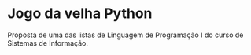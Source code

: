 # Jogo da velha Python

Proposta de uma das listas de Linguagem de Programação I do curso de Sistemas de Informação.
